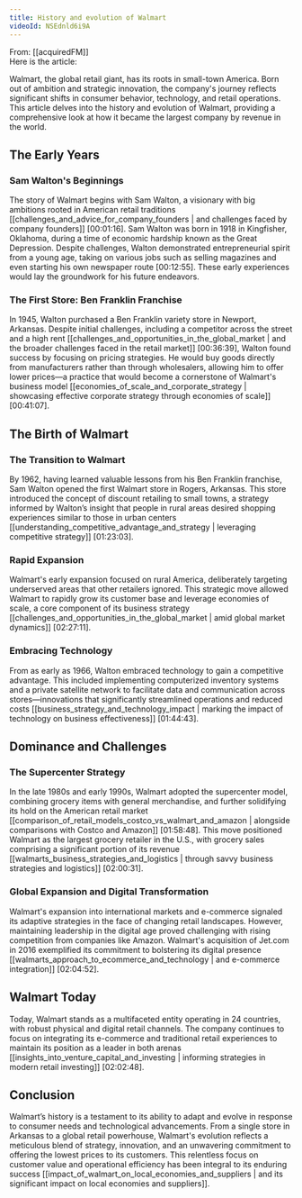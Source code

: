 ```yaml
---
title: History and evolution of Walmart
videoId: NSEdnld6i9A
---
```


From: [[acquiredFM]] <br/> 
Here is the article:

Walmart, the global retail giant, has its roots in small-town America. Born out of ambition and strategic innovation, the company's journey reflects significant shifts in consumer behavior, technology, and retail operations. This article delves into the history and evolution of Walmart, providing a comprehensive look at how it became the largest company by revenue in the world.

## The Early Years

### Sam Walton's Beginnings

The story of Walmart begins with Sam Walton, a visionary with big ambitions rooted in American retail traditions [[challenges_and_advice_for_company_founders | and challenges faced by company founders]] [00:01:16]. Sam Walton was born in 1918 in Kingfisher, Oklahoma, during a time of economic hardship known as the Great Depression. Despite challenges, Walton demonstrated entrepreneurial spirit from a young age, taking on various jobs such as selling magazines and even starting his own newspaper route [00:12:55]. These early experiences would lay the groundwork for his future endeavors.

### The First Store: Ben Franklin Franchise

In 1945, Walton purchased a Ben Franklin variety store in Newport, Arkansas. Despite initial challenges, including a competitor across the street and a high rent [[challenges_and_opportunities_in_the_global_market | and the broader challenges faced in the retail market]] [00:36:39], Walton found success by focusing on pricing strategies. He would buy goods directly from manufacturers rather than through wholesalers, allowing him to offer lower prices—a practice that would become a cornerstone of Walmart's business model [[economies_of_scale_and_corporate_strategy | showcasing effective corporate strategy through economies of scale]] [00:41:07].

## The Birth of Walmart

### The Transition to Walmart

By 1962, having learned valuable lessons from his Ben Franklin franchise, Sam Walton opened the first Walmart store in Rogers, Arkansas. This store introduced the concept of discount retailing to small towns, a strategy informed by Walton’s insight that people in rural areas desired shopping experiences similar to those in urban centers [[understanding_competitive_advantage_and_strategy | leveraging competitive strategy]] [01:23:03].

### Rapid Expansion

Walmart's early expansion focused on rural America, deliberately targeting underserved areas that other retailers ignored. This strategic move allowed Walmart to rapidly grow its customer base and leverage economies of scale, a core component of its business strategy [[challenges_and_opportunities_in_the_global_market | amid global market dynamics]] [02:27:11].

### Embracing Technology

From as early as 1966, Walton embraced technology to gain a competitive advantage. This included implementing computerized inventory systems and a private satellite network to facilitate data and communication across stores—innovations that significantly streamlined operations and reduced costs [[business_strategy_and_technology_impact | marking the impact of technology on business effectiveness]] [01:44:43].

## Dominance and Challenges

### The Supercenter Strategy

In the late 1980s and early 1990s, Walmart adopted the supercenter model, combining grocery items with general merchandise, and further solidifying its hold on the American retail market [[comparison_of_retail_models_costco_vs_walmart_and_amazon | alongside comparisons with Costco and Amazon]] [01:58:48]. This move positioned Walmart as the largest grocery retailer in the U.S., with grocery sales comprising a significant portion of its revenue [[walmarts_business_strategies_and_logistics | through savvy business strategies and logistics]] [02:00:31].

### Global Expansion and Digital Transformation

Walmart's expansion into international markets and e-commerce signaled its adaptive strategies in the face of changing retail landscapes. However, maintaining leadership in the digital age proved challenging with rising competition from companies like Amazon. Walmart's acquisition of Jet.com in 2016 exemplified its commitment to bolstering its digital presence [[walmarts_approach_to_ecommerce_and_technology | and e-commerce integration]] [02:04:52].

## Walmart Today

Today, Walmart stands as a multifaceted entity operating in 24 countries, with robust physical and digital retail channels. The company continues to focus on integrating its e-commerce and traditional retail experiences to maintain its position as a leader in both arenas [[insights_into_venture_capital_and_investing | informing strategies in modern retail investing]] [02:02:48].

## Conclusion

Walmart’s history is a testament to its ability to adapt and evolve in response to consumer needs and technological advancements. From a single store in Arkansas to a global retail powerhouse, Walmart's evolution reflects a meticulous blend of strategy, innovation, and an unwavering commitment to offering the lowest prices to its customers. This relentless focus on customer value and operational efficiency has been integral to its enduring success [[impact_of_walmart_on_local_economies_and_suppliers | and its significant impact on local economies and suppliers]].